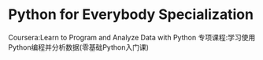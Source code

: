 # Python for Everybody Specialization
Coursera:Learn to Program and Analyze Data with Python
专项课程:学习使用Python编程并分析数据(零基础Python入门课)
